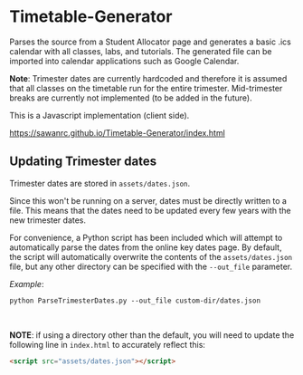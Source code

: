 # Timetable-Generator

Parses the source from a Student Allocator page and generates a basic .ics calendar with all classes, labs, and tutorials.
The generated file can be imported into calendar applications such as Google Calendar.

**Note**: Trimester dates are currently hardcoded and therefore it is assumed that all classes on the timetable run for the entire trimester. Mid-trimester breaks are currently not implemented (to be added in the future).

This is a Javascript implementation (client side).

https://sawanrc.github.io/Timetable-Generator/index.html

## Updating Trimester dates

Trimester dates are stored in `assets/dates.json`.

Since this won't be running on a server, dates must be directly written to a file.
This means that the dates need to be updated every few years with the new trimester dates.

For convenience, a Python script has been included which will attempt to automatically parse the dates from the online key dates page.
By default, the script will automatically overwrite the contents of the `assets/dates.json` file, but any other directory can be specified with the `--out_file` parameter.

_Example_:
```
python ParseTrimesterDates.py --out_file custom-dir/dates.json
```

<br>

**NOTE**: if using a directory other than the default, you will need to update the following line in `index.html` to accurately reflect this:

```html
<script src="assets/dates.json"></script>
```
